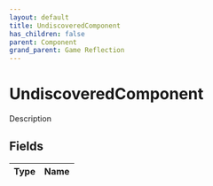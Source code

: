 ```yaml
---
layout: default
title: UndiscoveredComponent
has_children: false
parent: Component
grand_parent: Game Reflection
---
```

# UndiscoveredComponent
Description 

## Fields
| Type | Name |
|:-------------|:--------------|
